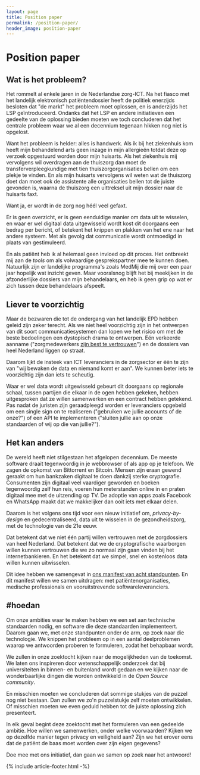 ```yaml
---
layout: page
title: Position paper
permalink: /position-paper/
header_image: position-paper
---
```


# Position paper

## Wat is het probleem?

Het rommelt al enkele jaren in de Nederlandse zorg-ICT. Na het fiasco met het landelijk elektronisch patiëntendossier heeft de politiek enerzijds besloten dat "de markt" het probleem moet oplossen, en is anderzijds het LSP geïntroduceerd. Ondanks dat het LSP en andere initiatieven een gedeelte van de oplossing bieden moeten we toch concluderen dat het centrale probleem waar we al een decennium tegenaan hikken nog niet is opgelost.

Want het probleem is helder: alles is handwerk. Als ik bij het ziekenhuis kom heeft mijn behandelend arts geen inzage in mijn allergieën totdat deze op verzoek opgestuurd worden door mijn huisarts. Als het ziekenhuis mij vervolgens wil overdragen aan de thuiszorg dan moet de transferverpleegkundige met tien thuiszorgorganisaties bellen om een plekje te vinden. En als mijn huisarts vervolgens wil weten wat de thuiszorg doet dan moet ook de assistente alle organisaties bellen tot de juiste gevonden is, waarna de thuiszorg een uittreksel uit mijn dossier naar de huisarts faxt.

Want ja, er wordt in de zorg nog héél veel gefaxt.

Er is geen overzicht, er is geen eenduidige manier om data uit te wisselen, en waar er wel digitaal data uitgewisseld wordt kost dit doorgaans een bedrag per bericht, of betekent het knippen en plakken van het ene naar het andere systeem. Met als gevolg dat communicatie wordt ontmoedigd in plaats van gestimuleerd.

En als patiënt heb ik al helemaal geen invloed op dit proces. Het ontbreekt mij aan de _tools_ om als volwaardige gesprekspartner mee te kunnen doen. Natuurlijk zijn er landelijke programma's zoals MedMij die mij over een paar jaar hopelijk wat inzicht geven. Maar vooralsnog blijft het bij meekijken in de afzonderlijke dossiers van mijn behandelaars, en heb ik geen grip op wat er zich tussen deze behandelaars afspeelt.

## Liever te voorzichtig

Maar de bezwaren die tot de ondergang van het landelijk EPD hebben geleid zijn zeker terecht. Als we niet heel voorzichtig zijn in het ontwerpen van dit soort communicatiesystemen dan lopen we het risico om met de beste bedoelingen een dystopisch drama te ontwerpen. Eén verkeerde aanname ("zorgmedewerkers [zijn best te vertrouwen](https://nos.nl/artikel/2225867-tientallen-onbevoegden-bekeken-medisch-dossier-barbie.html)") en de dossiers van heel Nederland liggen op straat.

Daarom lijkt de insteek van ICT leveranciers in de zorgsector er één te zijn van "wij bewaken de data en niemand komt er aan". We kunnen beter iets te voorzichtig zijn dan iets te scheutig.

Waar er wel data wordt uitgewisseld gebeurt dit doorgaans op regionale schaal, tussen partijen die elkaar in de ogen hebben gekeken, hebben uitgesproken dat ze willen samenwerken en een contract hebben getekend. Pas nadat de juristen zijn geraadpleegd worden er leveranciers opgebeld om een single sign on te realiseren ("gebruiken we jullie accounts of de onze?") of een API te implementeren ("sluiten jullie aan op onze standaarden of wij op die van jullie?").

## Het kan anders

De wereld heeft niet stilgestaan het afgelopen decennium. De meeste software draait tegenwoordig in je webbrowser of als app op je telefoon. We zagen de opkomst van Bittorrent en Bitcoin. Mensen zijn eraan gewend geraakt om hun bankzaken digitaal te doen dankzij sterke cryptografie. Consumenten zijn digitaal veel vaardiger geworden en boeken tegenwoordig zelf hun reis, voeren hun meterstanden online in en praten digitaal mee met de uitzending op TV. De adoptie van apps zoals Facebook en WhatsApp maakt dat we makkelijker dan ooit iets met elkaar delen.

Daarom is het volgens ons tijd voor een nieuw initiatief om, _privacy-by-design_ en gedecentraliseerd, data uit te wisselen in de gezondheidszorg, met de technologie van de 21e eeuw.

Dat betekent dat we niet één partij willen vertrouwen met de zorgdossiers van heel Nederland. Dat betekent dat we de cryptografische waarborgen willen kunnen vertrouwen die we zo normaal zijn gaan vinden bij het internetbankieren. En het betekent dat we simpel, snel en kostenloos data willen kunnen uitwisselen.

Dit idee hebben we samengevat in [ons manifest van acht standpunten](../manifest). En dit manifest willen we samen uitdragen: met patiëntenorganisaties, medische professionals en vooruitstrevende softwareleveranciers.

## #hoedan

Om onze ambities waar te maken hebben we een set aan technische standaarden nodig, en software die deze standaarden implementeert. Daarom gaan we, met onze standpunten onder de arm, op zoek naar die technologie. We knippen het probleem op in een aantal deelproblemen waarop we antwoorden proberen te formuleren, zodat het behapbaar wordt.

We zullen in onze zoektocht kijken naar de mogelijkheden van de toekomst. We laten ons inspireren door wetenschappelijk onderzoek dat bij universiteiten in binnen- en buitenland wordt gedaan en we kijken naar de wonderbaarlijke dingen die worden ontwikkeld in de _Open Source community_.

En misschien moeten we concluderen dat sommige stukjes van de puzzel nog niet bestaan. Dan zullen we zo'n puzzelstukje zelf moeten ontwikkelen. Of misschien moeten we even geduld hebben tot de juiste oplossing zich presenteert.

In elk geval begint deze zoektocht met het formuleren van een gedeelde ambitie. Hoe willen we samenwerken, onder welke voorwaarden? Kijken we op dezelfde manier tegen privacy en veiligheid aan? Zijn we het erover eens dat de patiënt de baas moet worden over zijn eigen gegevens?

Doe mee met ons initiatief, dan gaan we samen op zoek naar het antwoord!

{% include article-footer.html -%}
